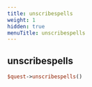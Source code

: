 ```yaml
---
title: unscribespells
weight: 1
hidden: true
menuTitle: unscribespells
---
```

## unscribespells
```perl
$quest->unscribespells()
```